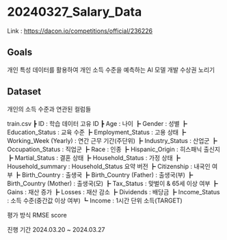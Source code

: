 # 20240327_Salary_Data

Link : https://dacon.io/competitions/official/236226

## Goals

개인 특성 데이터를 활용하여 개인 소득 수준을 예측하는 AI 모델 개발
수상권 노리기

## Dataset

개인의 소득 수준과 연관된 컬럼들

train.csv
┣ ID : 학습 데이터 고유 ID
┣ Age : 나이
┣ Gender : 성별
┣ Education_Status : 교육 수준
┣ Employment_Status : 고용 상태
┣ Working_Week (Yearly) : 연간 근무 기간(주단위)
┣ Industry_Status : 산업군
┣ Occupation_Status : 직업군
┣ Race : 인종
┣ Hispanic_Origin : 히스패닉 출신지
┣ Martial_Status : 결혼 상태
┣ Household_Status : 가정 상태
┣ Household_summary : Household_Status 요약 버전
┣ Citizenship : 내국인 여부
┣ Birth_Country : 출생국
┣ Birth_Country (Father) : 출생국(부)
┣ Birth_Country (Mother) : 출생국(모)
┣ Tax_Status : 맞벌이 & 65세 이상 여부
┣ Gains : 재산 증가
┣ Losses : 재산 감소
┣ Dividends : 배당금
┣ Income_Status : 소득 수준(중간값 이상 여부)
┗ Income : 1시간 단위 소득(TARGET)

평가 방식
RMSE score

진행 기간
2024.03.20 ~ 2024.03.27
